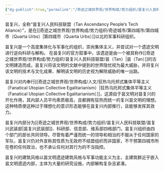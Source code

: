 ```yaml
---
{"dg-publish":true,"permalink":"/奇迹之城世界观/世界构成/势力组织/昙复兴人民科技联盟/昙复兴（Tan Ascendancy）/","dgPassFrontmatter":true}
---
```


昙复兴，全称“昙复兴人民科技联盟（Tan Ascendancy People‘s Tech Aliance）”，是在[[奇迹之城世界观/世界构成/势力组织/奇迹城市/第四城市/第四城市（Quarta Urbs）\|第四城市（Quarta Urbs）]]以北的军事科研组织。

昙复兴是一个高度集体化与军事化的组织，崇尚集体主义，并尝试对一个遗迹文明进行逆向科研与解构。
在昙复兴的官方叙事中，该遗迹是由一个被其称作[[奇迹之城世界观/世界构成/势力组织/昙复兴人民科技联盟/昙（Tan）\|昙（Tan）]]的古文明建造而成，昙复兴将该文明的文献中提到的世界隐忧视为最大威胁，并将复兴该文明的技术与文化成果、解明该文明的历史视为解除威胁的唯一出路。

昙复兴对内奉行[[奇迹之城世界观/世界构成/人文/狂热乌托邦式集体平等主义（Fanatical Utopian Collective Egalitarianism）\|狂热乌托邦式集体平等主义（Fanatical Utopian Collective Egalitarianism）]]，这源自于昙文明对昙复兴的开化作用，其内部人员平均素质极高，且都拥有狂热而统一的复兴昙文明的理想。这种特质使这种过于理想化的意识形态能够在昙复兴内部推行，且能够发挥其效力。

昙复兴内部分为[[奇迹之城世界观/世界构成/势力组织/昙复兴人民科技联盟/昙复兴武装部\|昙复兴武装部]]、科研部、信息部、维系部四格部门，昙复兴组织由四个部门的部长共同领导。尽管有着严谨而统一的领导和相当的不服从于任何国家的军队，昙复兴仍对外宣称其性质为无政府不结盟组织而非国家，不干预第四城市所在卷的任何政治，也不承认任何对其行为的不当指控。

昙复兴的建筑风格以昙文明遗迹建筑风格与军事功能主义为主，主建筑群近乎嵌入昙文明遗迹内部，主体为大量的研究设施，内部解构复杂且紧凑。
